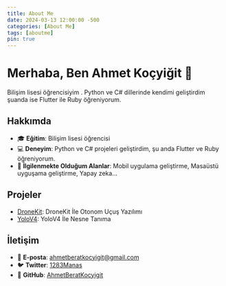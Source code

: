 ```yaml
---
title: About Me
date: 2024-03-13 12:00:00 -500
categories: [About Me]
tags: [aboutme]
pin: true
---
```


# Merhaba, Ben Ahmet Koçyiğit 👋

Bilişim lisesi öğrencisiyim . Python ve C# dillerinde kendimi geliştirdim şuanda ise Flutter ile Ruby öğreniyorum.

## Hakkımda
- 🎓 **Eğitim**: Bilişim lisesi öğrencisi
- 💻 **Deneyim**: Python ve C# projeleri geliştirdim, şu anda Flutter ve Ruby öğreniyorum.
- 🌱 **İlgilenmekte Olduğum Alanlar**: Mobil uygulama geliştirme, Masaüstü uyguşama geliştirme, Yapay zeka...

## Projeler
- [DroneKit](https://github.com/AhmetBeratKocyigit/DroneKit): DroneKit İle Otonom Uçuş Yazılımı
- [YoloV4](https://github.com/AhmetBeratKocyigit/YoloV4-Nesne-Tanima): YoloV4 İle Nesne Tanıma

## İletişim
- 📧 **E-posta**: ahmetberatkocyigit@gmail.com
- 🐦 **Twitter**: [1283Manas](https://github.com/AhmetBeratKocyigit/YoloV4-Nesne-Tanima)
- 📂 **GitHub**: [AhmetBeratKocyigit](https://github.com/AhmetBeratKocyigit)
